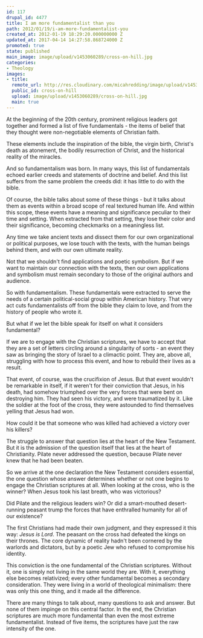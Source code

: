```yaml
---
id: 117
drupal_id: 4477
title: I am more fundamentalist than you
path: 2012/01/19/i-am-more-fundamentalist-you
created_at: 2012-01-19 18:29:20.000000000 Z
updated_at: 2017-04-14 14:27:58.868724000 Z
promoted: true
state: published
main_image: image/upload/v1453060289/cross-on-hill.jpg
categories:
- Theology
images:
- title: 
  remote_url: http://res.cloudinary.com/micahredding/image/upload/v1453060289/cross-on-hill.jpg
  public_id: cross-on-hill
  upload: image/upload/v1453060289/cross-on-hill.jpg
  main: true
---
```

At the beginning of the 20th century, prominent religious leaders got together and formed a list of five fundamentals - the items of belief that they thought were non-negotiable elements of Christian faith. 

These elements include the inspiration of the bible, the virgin birth, Christ's death as atonement, the bodily resurrection of Christ, and the historical reality of the miracles. 

And so fundamentalism was born. In many ways, this list of fundamentals echoed earlier creeds and statements of doctrine and belief. And this list suffers from the same problem the creeds did: it has little to do with the bible. 

Of course, the bible talks about some of these things - but it talks about them as events within a broad scope of real textured human life. And within this scope, these events have a meaning and significance peculiar to their time and setting. When extracted from that setting, they lose their color and their significance, becoming checkmarks on a meaningless list. 

Any time we take ancient texts and dissect them for our own organizational or political purposes, we lose touch with the texts, with the human beings behind them, and with our own ultimate reality. 

Not that we shouldn't find applications and poetic symbolism. But if we want to maintain our connection with the texts, then our own applications and symbolism must remain secondary to those of the original authors and audience.

So with fundamentalism. These fundamentals were extracted to serve the needs of a certain political-social group within American history. That very act cuts fundamentalists off from the bible they claim to love, and from the history of people who wrote it.

But what if we let the bible speak for itself on what it considers fundamental?

If we are to engage with the Christian scriptures, we have to accept that they are a set of letters circling around a singularity of sorts - an event they saw as bringing the story of Israel to a climactic point. They are, above all, struggling with how to process this event, and how to rebuild their lives as a result.

That event, of course, was the crucifixion of Jesus. But that event wouldn't be remarkable in itself, if it weren't for their conviction that Jesus, in his death, had somehow triumphed over the very forces that were bent on destroying him. They had seen his victory, and were traumatized by it. Like the soldier at the foot of the cross, they were astounded to find themselves yelling that Jesus had won.

How could it be that someone who was killed had achieved a victory over his killers? 

The struggle to answer that question lies at the heart of the New Testament. But it is the admission of the question itself that lies at the heart of Christianity. Pilate never addressed the question, because Pilate never knew that he had been beaten. 

So we arrive at the one declaration the New Testament considers essential, the one question whose answer determines whether or not one begins to engage the Christian scriptures at all. When looking at the cross, who is the winner? When Jesus took his last breath, who was victorious? 

Did Pilate and the religious leaders win? Or did a smart-mouthed desert-running peasant trump the forces that have enthralled humanity for all of our existence? 

The first Christians had made their own judgment, and they expressed it this way: *Jesus is Lord*. The peasant on the cross had defeated the kings on their thrones. The core dynamic of reality hadn't been cornered by the warlords and dictators, but by a poetic Jew who refused to compromise his identity.

This conviction is the one fundamental of the Christian scriptures. Without it, one is simply not living in the same world they are. With it, everything else becomes relativized; every other fundamental becomes a secondary consideration. They were living in a world of theological minimalism: there was only this one thing, and it made all the difference.

There are many things to talk about, many questions to ask and answer. But none of them impinge on this central factor. In the end, the Christian scriptures are much more fundamental than even the most extreme fundamentalist. Instead of five items, the scriptures have just the raw intensity of the one.
